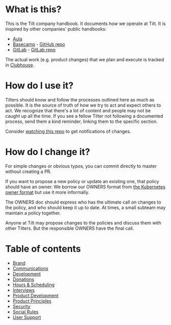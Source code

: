 # What is this?
This is the Tilt company handbook. It documents _how_ we operate at Tilt. It is inspired by other companies' public handbooks:

- [Aula](https://www.notion.so/The-Aula-Brain-4da091a8797840108311d99815b3b36f)
- [Basecamp](https://basecamp.com/handbook) - [GitHub repo](https://github.com/basecamp/handbook)
- [GitLab](https://about.gitlab.com/handbook/) - [GitLab repo](https://gitlab.com/gitlab-com/www-gitlab-com/-/tree/master/source/handbook)

The actual work (e.g. product changes) that we plan and execute is tracked in [Clubhouse](https://app.clubhouse.io/windmill).

# How do I use it?

Tilters should know and follow the processes outlined here as much as possible. It is the source of truth of how we try to act and expect others to act. We recognize that there's a lot of content and people may not be caught up all the time. If you see a fellow Tilter not following a documented process, send them a kind reminder, linking them to the specific section.

Consider [watching this repo](https://help.github.com/en/github/receiving-notifications-about-activity-on-github/watching-and-unwatching-repositories) to get notifications of changes.

# How do I change it?

For simple changes or obvious typos, you can commit directly to master
without creating a PR.

If you want to propose a new policy or update an existing one, that policy
should have an owner. We borrow our OWNERS format from [the Kubernetes owner
format](https://github.com/kubernetes/community/blob/master/contributors/guide/owners.md)
but use it more informally.

The OWNERS doc should express who has the ultimate call on changes
to the policy, and who should keep it up to date. At times, a small subteam may
maintain a policy together.

Anyone at Tilt may propose changes to the policies and discuss them with other
Tilters. But the responsible OWNERS have the final call.

# Table of contents

- [Brand](/brand/README.md)
- [Communications](/communications/README.md)
- [Development](/development/README.md)
- [Donations](/donations/README.md)
- [Hours & Scheduling](/hours-scheduling/README.md)
- [Interviews](/interviews/README.md)
- [Product Development](/product-development/README.md)
- [Product Principles](/product-principles/README.md)
- [Security](/security/README.md)
- [Social Rules](/social-rules/README.md)
- [User Support](/user-support/README.md)

